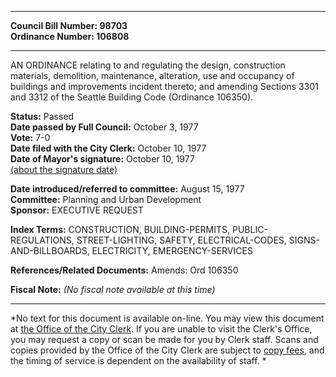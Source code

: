 * * * * *  
  
**Council Bill Number: [](#h0)[](#h2)98703**   
**Ordinance Number: 106808**  
  
* * * * *  
  
AN ORDINANCE relating to and regulating the design, construction materials, demolition, maintenance, alteration, use and occupancy of buildings and improvements incident thereto; and amending Sections 3301 and 3312 of the Seattle Building Code (Ordinance 106350).  
  
**Status:** Passed   
**Date passed by Full Council:** October 3, 1977   
**Vote:** 7-0   
**Date filed with the City Clerk:** October 10, 1977   
**Date of Mayor's signature:** October 10, 1977   
[(about the signature date)](/~public/approvaldate.htm)   
  
  
**Date introduced/referred to committee:** August 15, 1977   
**Committee:** Planning and Urban Development   
**Sponsor:** EXECUTIVE REQUEST   
  
**Index Terms:** CONSTRUCTION, BUILDING-PERMITS, PUBLIC-REGULATIONS, STREET-LIGHTING, SAFETY, ELECTRICAL-CODES, SIGNS-AND-BILLBOARDS, ELECTRICITY, EMERGENCY-SERVICES  
  
**References/Related Documents:** Amends: Ord 106350  
  
**Fiscal Note:** *(No fiscal note available at this time)*  
  
* * * * *  
  
*No text for this document is available on-line. You may view this document at [the Office of the City Clerk](http://www.seattle.gov/leg/clerk/contactUs.htm). If you are unable to visit the Clerk's Office, you may request a copy or scan be made for you by Clerk staff. Scans and copies provided by the Office of the City Clerk are subject to [copy fees](http://clerk.seattle.gov/~public/clerkfees.htm), and the timing of service is dependent on the availability of staff. *  
  
  
